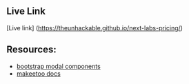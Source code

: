 ## Live Link

[Live link] (https://theunhackable.github.io/next-labs-pricing/)

## Resources: 

- [bootstrap modal components](https://getbootstrap.com/docs/4.5/components/modal/#modal-components)
- [makeetoo docs](https://forms.maakeetoo.com/docs/)

